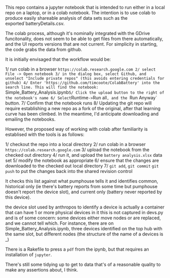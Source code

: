 This repo contains a jupyter notebook that is intended to run either in a local repo on a laptop, or in a colab notebook. The intention
is to use colab to produce easily shareable analysis of data sets such as the exported`batteryDetails.csv.

The colab process, although it's nominally integrated with the GDrive funcitonality, does not seem to be able to get files from there
automatically, and the UI reports versions that are not current. For simplicity in starting, the code grabs the data from github.

It is initially envisaged that the workflow would be:

1/ run colab in a browser `https://colab.research.google.com
2/ select File -> Open notebook
3/ in the dialog box, select Github, and unselect "Include private repos" (this avoids entering credentials for github)
4/ Enter 'https://github.com/timcoote/ColabBattery' into the search line. This will find the notebook: `Simple_Battery_Analysis.ipynb`
5/ Click the upload button to the right of the notebook's name
6/ Select `Runtime` -> `Run all`, and the `Run Anyway` button.
7/ Confirm that the notebook runs
8/ Updating the git repo will require establishing a new repo as a fork of the original, after that learning curve has been climbed.
In the meantime, I'd anticipate downloading and emailing the notebooks.


However,
the proposed way of working with colab after familiarity is establised with the tools is as follows:

1/ checkout the repo into a local directory
2/ run colab in a browser `https://colab.research.google.com`
3/ upload the notebook from the checked out directory
4/ run it, and upload the `battery analysis.xlsx` data set
5/ modify the notebook as appropriate
6/ ensure that the changes are downloaded to the checked out local directory
7/ `git add`, `git commit` `git push` to put the changes back into the shared revision control

It checks this list against what pumphouse tells it and identifies common, historical only (ie there's battery reports from some time
but pumphouse doesn't report the device slot), and current only (battery never reported by this device).

the device slot used by anthropos to identify a device is actually a container that can have 1 or more physical devices in it
this is not captured in devs.py and is of some concern: some devices either move nodes or are replaced, and we cannot tell which.
For instance, there are on Simple_Battery_Analysis.ipynb, three devices identified on the top hub with the same slot, but different
nodes (the structure of the name of a devices is <device slot uuid>_<ZWave node>)


There is a Rakefile to press a `pdf` from the ipynb, but that requires an installation of `jupyter`.

There's still some tidying up to get to data that's of a reasonable quality to make any assertions about, I think.


